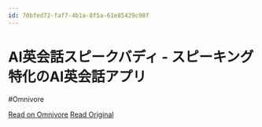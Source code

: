 ```yaml
---
id: 70bfed72-faf7-4b1a-8f5a-61e85429c98f
---
```


# AI英会話スピークバディ - スピーキング特化のAI英会話アプリ
#Omnivore

[Read on Omnivore](https://omnivore.app/me/https-app-speakbuddy-me-19106ece0e2)
[Read Original](https://app.speakbuddy.me)

